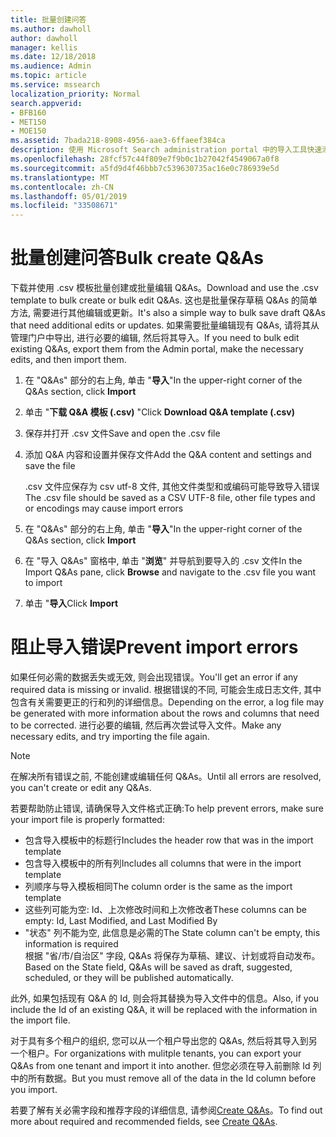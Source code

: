 ```yaml
---
title: 批量创建问答
ms.author: dawholl
author: dawholl
manager: kellis
ms.date: 12/18/2018
ms.audience: Admin
ms.topic: article
ms.service: mssearch
localization_priority: Normal
search.appverid:
- BFB160
- MET150
- MOE150
ms.assetid: 7bada218-8908-4956-aae3-6ffaeef384ca
description: 使用 Microsoft Search administration portal 中的导入工具快速添加对常见问题的解答
ms.openlocfilehash: 28fcf57c44f809e7f9b0c1b27042f4549067a0f8
ms.sourcegitcommit: a5fd9d4f46bbb7c539630735ac16e0c786939e5d
ms.translationtype: MT
ms.contentlocale: zh-CN
ms.lasthandoff: 05/01/2019
ms.locfileid: "33508671"
---
```

# <a name="bulk-create-qas"></a><span data-ttu-id="df7b7-103">批量创建问答</span><span class="sxs-lookup"><span data-stu-id="df7b7-103">Bulk create Q&As</span></span>

<span data-ttu-id="df7b7-104">下载并使用 .csv 模板批量创建或批量编辑 Q&As。</span><span class="sxs-lookup"><span data-stu-id="df7b7-104">Download and use the .csv template to bulk create or bulk edit Q&As.</span></span> <span data-ttu-id="df7b7-105">这也是批量保存草稿 Q&As 的简单方法, 需要进行其他编辑或更新。</span><span class="sxs-lookup"><span data-stu-id="df7b7-105">It's also a simple way to bulk save draft Q&As that need additional edits or updates.</span></span> <span data-ttu-id="df7b7-106">如果需要批量编辑现有 Q&As, 请将其从管理门户中导出, 进行必要的编辑, 然后将其导入。</span><span class="sxs-lookup"><span data-stu-id="df7b7-106">If you need to bulk edit existing Q&As, export them from the Admin portal, make the necessary edits, and then import them.</span></span>
  
1. <span data-ttu-id="df7b7-107">在 "Q&As" 部分的右上角, 单击 "**导入**"</span><span class="sxs-lookup"><span data-stu-id="df7b7-107">In the upper-right corner of the Q&As section, click **Import**</span></span>
    
2. <span data-ttu-id="df7b7-108">单击 "**下载 Q&A 模板 (.csv)** "</span><span class="sxs-lookup"><span data-stu-id="df7b7-108">Click **Download Q&A template (.csv)**</span></span>
    
3. <span data-ttu-id="df7b7-109">保存并打开 .csv 文件</span><span class="sxs-lookup"><span data-stu-id="df7b7-109">Save and open the .csv file</span></span>
    
4. <span data-ttu-id="df7b7-110">添加 Q&A 内容和设置并保存文件</span><span class="sxs-lookup"><span data-stu-id="df7b7-110">Add the Q&A content and settings and save the file</span></span>

    <span data-ttu-id="df7b7-111">.csv 文件应保存为 csv utf-8 文件, 其他文件类型和或编码可能导致导入错误</span><span class="sxs-lookup"><span data-stu-id="df7b7-111">The .csv file should be saved as a CSV UTF-8 file, other file types and or encodings may cause import errors</span></span>
    
5. <span data-ttu-id="df7b7-112">在 "Q&As" 部分的右上角, 单击 "**导入**"</span><span class="sxs-lookup"><span data-stu-id="df7b7-112">In the upper-right corner of the Q&As section, click **Import**</span></span>
    
6. <span data-ttu-id="df7b7-113">在 "导入 Q&As" 窗格中, 单击 "**浏览**" 并导航到要导入的 .csv 文件</span><span class="sxs-lookup"><span data-stu-id="df7b7-113">In the Import Q&As pane, click **Browse** and navigate to the .csv file you want to import</span></span> 
    
7. <span data-ttu-id="df7b7-114">单击 "**导入**</span><span class="sxs-lookup"><span data-stu-id="df7b7-114">Click **Import**</span></span>

# <a name="prevent-import-errors"></a><span data-ttu-id="df7b7-115">阻止导入错误</span><span class="sxs-lookup"><span data-stu-id="df7b7-115">Prevent import errors</span></span>      
<span data-ttu-id="df7b7-116">如果任何必需的数据丢失或无效, 则会出现错误。</span><span class="sxs-lookup"><span data-stu-id="df7b7-116">You'll get an error if any required data is missing or invalid.</span></span> <span data-ttu-id="df7b7-117">根据错误的不同, 可能会生成日志文件, 其中包含有关需要更正的行和列的详细信息。</span><span class="sxs-lookup"><span data-stu-id="df7b7-117">Depending on the error, a log file may be generated with more information about the rows and columns that need to be corrected.</span></span> <span data-ttu-id="df7b7-118">进行必要的编辑, 然后再次尝试导入文件。</span><span class="sxs-lookup"><span data-stu-id="df7b7-118">Make any necessary edits, and try importing the file again.</span></span>

> [!NOTE]
> <span data-ttu-id="df7b7-119">在解决所有错误之前, 不能创建或编辑任何 Q&As。</span><span class="sxs-lookup"><span data-stu-id="df7b7-119">Until all errors are resolved, you can't create or edit any Q&As.</span></span> 

<span data-ttu-id="df7b7-120">若要帮助防止错误, 请确保导入文件格式正确:</span><span class="sxs-lookup"><span data-stu-id="df7b7-120">To help prevent errors, make sure your import file is properly formatted:</span></span>
- <span data-ttu-id="df7b7-121">包含导入模板中的标题行</span><span class="sxs-lookup"><span data-stu-id="df7b7-121">Includes the header row that was in the import template</span></span>
- <span data-ttu-id="df7b7-122">包含导入模板中的所有列</span><span class="sxs-lookup"><span data-stu-id="df7b7-122">Includes all columns that were in the import template</span></span>
- <span data-ttu-id="df7b7-123">列顺序与导入模板相同</span><span class="sxs-lookup"><span data-stu-id="df7b7-123">The column order is the same as the import template</span></span>
- <span data-ttu-id="df7b7-124">这些列可能为空: Id、上次修改时间和上次修改者</span><span class="sxs-lookup"><span data-stu-id="df7b7-124">These columns can be empty: Id, Last Modified, and Last Modified By</span></span>
- <span data-ttu-id="df7b7-125">"状态" 列不能为空, 此信息是必需的</span><span class="sxs-lookup"><span data-stu-id="df7b7-125">The State column can't be empty, this information is required</span></span>  
<span data-ttu-id="df7b7-126">根据 "省/市/自治区" 字段, Q&As 将保存为草稿、建议、计划或将自动发布。</span><span class="sxs-lookup"><span data-stu-id="df7b7-126">Based on the State field, Q&As will be saved as draft, suggested, scheduled, or they will be published automatically.</span></span>

<span data-ttu-id="df7b7-127">此外, 如果包括现有 Q&A 的 Id, 则会将其替换为导入文件中的信息。</span><span class="sxs-lookup"><span data-stu-id="df7b7-127">Also, if you include the Id of an existing Q&A, it will be replaced with the information in the import file.</span></span>

<span data-ttu-id="df7b7-128">对于具有多个租户的组织, 您可以从一个租户导出您的 Q&As, 然后将其导入到另一个租户。</span><span class="sxs-lookup"><span data-stu-id="df7b7-128">For organizations with mulitple tenants, you can export your Q&As from one tenant and import it into another.</span></span> <span data-ttu-id="df7b7-129">但您必须在导入前删除 Id 列中的所有数据。</span><span class="sxs-lookup"><span data-stu-id="df7b7-129">But you must remove all of the data in the Id column before you import.</span></span>

<span data-ttu-id="df7b7-130">若要了解有关必需字段和推荐字段的详细信息, 请参阅[Create Q&As](create-qas.md)。</span><span class="sxs-lookup"><span data-stu-id="df7b7-130">To find out more about required and recommended fields, see [Create Q&As](create-qas.md).</span></span>

  

